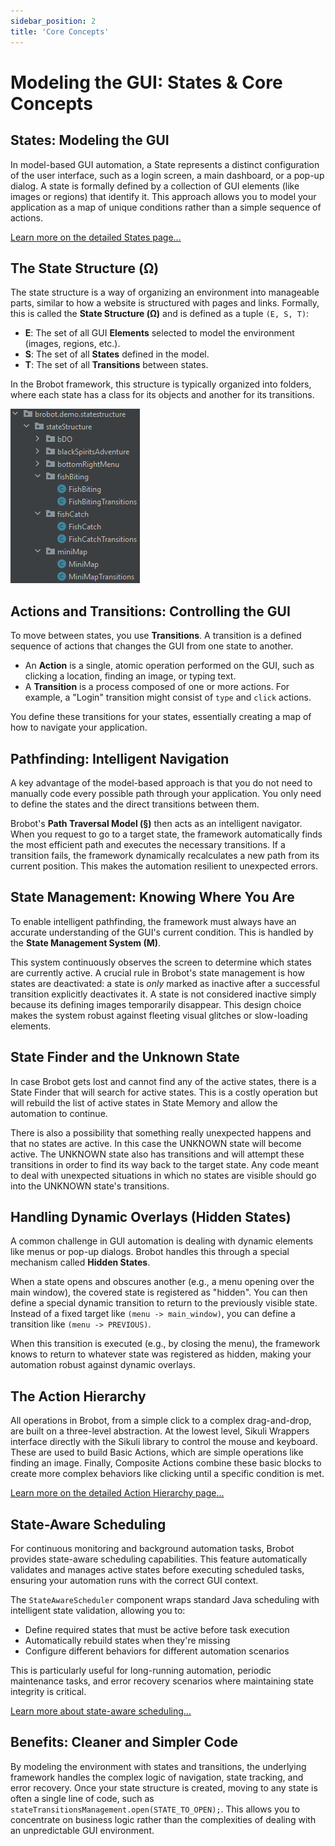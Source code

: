 ```yaml
---
sidebar_position: 2
title: 'Core Concepts'
---
```


# Modeling the GUI: States & Core Concepts

## States: Modeling the GUI

In model-based GUI automation, a State represents a distinct configuration of the user interface, such as a login screen, a main dashboard, or a pop-up dialog. A state is formally defined by a collection of GUI elements (like images or regions) that identify it. This approach allows you to model your application as a map of unique conditions rather than a simple sequence of actions.

[Learn more on the detailed States page...](states.md)

## The State Structure (Ω)

The state structure is a way of organizing an environment into manageable parts, similar to how a website is structured with pages and links. Formally, this is called the **State Structure (Ω)** and is defined as a tuple `(E, S, T)`:

* **E**: The set of all GUI **Elements** selected to model the environment (images, regions, etc.).
* **S**: The set of all **States** defined in the model.
* **T**: The set of all **Transitions** between states.

In the Brobot framework, this structure is typically organized into folders, where each state has a class for its objects and another for its transitions.

![filestructure](/img/state-structure-filestructure.png)

## Actions and Transitions: Controlling the GUI

To move between states, you use **Transitions**. A transition is a defined sequence of actions that changes the GUI from one state to another.

* An **Action** is a single, atomic operation performed on the GUI, such as clicking a location, finding an image, or typing text.
* A **Transition** is a process composed of one or more actions. For example, a "Login" transition might consist of `type` and `click` actions.

You define these transitions for your states, essentially creating a map of how to navigate your application.

## Pathfinding: Intelligent Navigation

A key advantage of the model-based approach is that you do not need to manually code every possible path through your application. You only need to define the states and the direct transitions between them.

Brobot's **Path Traversal Model (§)** then acts as an intelligent navigator. When you request to go to a target state, the framework automatically finds the most efficient path and executes the necessary transitions. If a transition fails, the framework dynamically recalculates a new path from its current position. This makes the automation resilient to unexpected errors.

## State Management: Knowing Where You Are

To enable intelligent pathfinding, the framework must always have an accurate understanding of the GUI's current condition. This is handled by the **State Management System (M)**.

This system continuously observes the screen to determine which states are currently active. A crucial rule in Brobot's state management is how states are deactivated: a state is *only* marked as inactive after a successful transition explicitly deactivates it. A state is not considered inactive simply because its defining images temporarily disappear. This design choice makes the system robust against fleeting visual glitches or slow-loading elements.

## State Finder and the Unknown State

In case Brobot gets lost and cannot find any of the active states, there is a State Finder that will search for active states. This is a costly operation
but will rebuild the list of active states in State Memory and allow the automation to continue.

There is also a possibility that something really unexpected happens and that
no states are active. In this case the UNKNOWN state will become active. The UNKNOWN state also has transitions and will attempt these transitions in order to find its way back to the target state. Any code meant to deal with unexpected situations in which no states are visible should go into the UNKNOWN state's transitions. 

## Handling Dynamic Overlays (Hidden States)

A common challenge in GUI automation is dealing with dynamic elements like menus or pop-up dialogs. Brobot handles this through a special mechanism called **Hidden States**.

When a state opens and obscures another (e.g., a menu opening over the main window), the covered state is registered as "hidden". You can then define a special dynamic transition to return to the previously visible state. Instead of a fixed target like `(menu -> main_window)`, you can define a transition like `(menu -> PREVIOUS)`.

When this transition is executed (e.g., by closing the menu), the framework knows to return to whatever state was registered as hidden, making your automation robust against dynamic overlays.

## The Action Hierarchy

All operations in Brobot, from a simple click to a complex drag-and-drop, are built on a three-level abstraction. At the lowest level, Sikuli Wrappers interface directly with the Sikuli library to control the mouse and keyboard. These are used to build Basic Actions, which are simple operations like finding an image. Finally, Composite Actions combine these basic blocks to create more complex behaviors like clicking until a specific condition is met.

[Learn more on the detailed Action Hierarchy page...](action-hierarchy.md)

## State-Aware Scheduling

For continuous monitoring and background automation tasks, Brobot provides state-aware scheduling capabilities. This feature automatically validates and manages active states before executing scheduled tasks, ensuring your automation runs with the correct GUI context.

The `StateAwareScheduler` component wraps standard Java scheduling with intelligent state validation, allowing you to:
- Define required states that must be active before task execution
- Automatically rebuild states when they're missing
- Configure different behaviors for different automation scenarios

This is particularly useful for long-running automation, periodic maintenance tasks, and error recovery scenarios where maintaining state integrity is critical.

[Learn more about state-aware scheduling...](../03-core-library/guides/state-aware-scheduling.md)

## Benefits: Cleaner and Simpler Code

By modeling the environment with states and transitions, the underlying framework handles the complex logic of navigation, state tracking, and error recovery. Once your state structure is created, moving to any state is often a single line of code, such as `stateTransitionsManagement.open(STATE_TO_OPEN);`. This allows you to concentrate on business logic rather than the complexities of dealing with an unpredictable GUI environment.